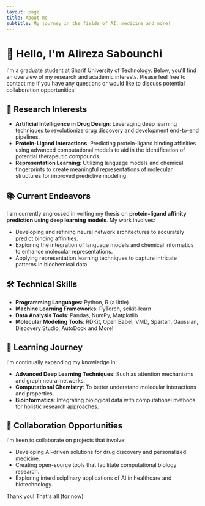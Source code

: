 ```yaml
---
layout: page
title: About me
subtitle: My journey in the fields of AI, medicine and more!
---
```


# 👋 Hello, I'm Alireza Sabounchi

I'm a graduate student at Sharif University of Technology. Below, you'll find an overview of my research and academic interests. Please feel free to contact me if you have any questions or would like to discuss potential collaboration opportunities!

## 🔬 Research Interests

- **Artificial Intelligence in Drug Design**: Leveraging deep learning techniques to revolutionize drug discovery and development end-to-end pipelines.
- **Protein-Ligand Interactions**: Predicting protein-ligand binding affinities using advanced computational models to aid in the identification of potential therapeutic compounds.
- **Representation Learning**: Utilizing language models and chemical fingerprints to create meaningful representations of molecular structures for improved predictive modeling.

## 📚 Current Endeavors

I am currently engrossed in writing my thesis on **protein-ligand affinity prediction using deep learning models**. My work involves:
- Developing and refining neural network architectures to accurately predict binding affinities.
- Exploring the integration of language models and chemical informatics to enhance molecular representations.
- Applying representation learning techniques to capture intricate patterns in biochemical data.

## 🛠️ Technical Skills

- **Programming Languages**: Python, R (a little)
- **Machine Learning Frameworks**: PyTorch, scikit-learn
- **Data Analysis Tools**: Pandas, NumPy, Matplotlib
- **Molecular Modeling Tools**: RDKit, Open Babel, VMD, Spartan, Gaussian, Discovery Studio, AutoDock and More!

## 🌱 Learning Journey

I'm continually expanding my knowledge in:
- **Advanced Deep Learning Techniques**: Such as attention mechanisms and graph neural networks.
- **Computational Chemistry**: To better understand molecular interactions and properties.
- **Bioinformatics**: Integrating biological data with computational methods for holistic research approaches.

## 🤝 Collaboration Opportunities

I'm keen to collaborate on projects that involve:
- Developing AI-driven solutions for drug discovery and personalized medicine.
- Creating open-source tools that facilitate computational biology research.
- Exploring interdisciplinary applications of AI in healthcare and biotechnology.

Thank you! That's all (for now)
